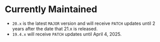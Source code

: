 # Currently Maintained

- `20.x` is the latest `MAJOR` version and will receive `PATCH` updates until 2 years after the date that 21.x is released.
- `19.4.x` will receive `PATCH` updates until April 4, 2025.
